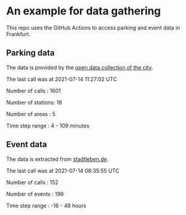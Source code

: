 # An example for data gathering

This repo uses the GitHub Actions to access parking and event data in Frankfurt.

## Parking data
The data is provided by the [open data collection of the city](https://www.offenedaten.frankfurt.de/).

The last call was at 2021-07-14 11:27:02 UTC

Number of calls   : 1601

Number of stations:   18

Number of areas   :    5

Time step range   :    4 -  109 minutes


## Event data
The data is extracted from [stadtleben.de](https://stadtleben.de/frankfurt/).

The last call was at 2021-07-14 08:35:55 UTC

Number of calls   : 152

Number of events  : 199

Time step range   : -16 -  48 hours

